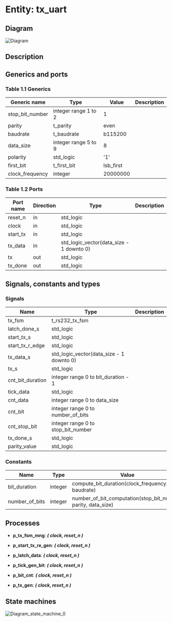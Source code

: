 # Entity: tx_uart
## Diagram
![Diagram](tx_uart.svg "Diagram")
## Description
## Generics and ports
### Table 1.1 Generics
| Generic name    | Type                 | Value     | Description |
| --------------- | -------------------- | --------- | ----------- |
| stop_bit_number | integer range 1 to 2 | 1         |             |
| parity          | t_parity             | even      |             |
| baudrate        | t_baudrate           | b115200   |             |
| data_size       | integer range 5 to 9 | 8         |             |
| polarity        | std_logic            | '1'       |             |
| first_bit       | t_first_bit          | lsb_first |             |
| clock_frequency | integer              | 20000000  |             |
### Table 1.2 Ports
| Port name | Direction | Type                                     | Description |
| --------- | --------- | ---------------------------------------- | ----------- |
| reset_n   | in        | std_logic                                |             |
| clock     | in        | std_logic                                |             |
| start_tx  | in        | std_logic                                |             |
| tx_data   | in        | std_logic_vector(data_size - 1 downto 0) |             |
| tx        | out       | std_logic                                |             |
| tx_done   | out       | std_logic                                |             |
## Signals, constants and types
### Signals
| Name             | Type                                     | Description |
| ---------------- | ---------------------------------------- | ----------- |
| tx_fsm           | t_rs232_tx_fsm                           |             |
| latch_done_s     | std_logic                                |             |
| start_tx_s       | std_logic                                |             |
| start_tx_r_edge  | std_logic                                |             |
| tx_data_s        | std_logic_vector(data_size - 1 downto 0) |             |
| tx_s             | std_logic                                |             |
| cnt_bit_duration | integer range 0 to bit_duration - 1      |             |
| tick_data        | std_logic                                |             |
| cnt_data         | integer range 0 to data_size             |             |
| cnt_bit          | integer range 0 to number_of_bits        |             |
| cnt_stop_bit     | integer range 0 to stop_bit_number       |             |
| tx_done_s        | std_logic                                |             |
| parity_value     | std_logic                                |             |
### Constants
| Name           | Type    | Value                                                          | Description |
| -------------- | ------- | -------------------------------------------------------------- | ----------- |
| bit_duration   | integer |  compute_bit_duration(clock_frequency, baudrate)               |             |
| number_of_bits | integer |  number_of_bit_computation(stop_bit_number, parity, data_size) |             |
## Processes
- **p_tx_fsm_mng**: ***( clock, reset_n )***

- **p_start_tx_re_gen**: ***( clock, reset_n )***

- **p_latch_data**: ***( clock, reset_n )***

- **p_tick_gen_bit**: ***( clock, reset_n )***

- **p_bit_cnt**: ***( clock, reset_n )***

- **p_tx_gen**: ***( clock, reset_n )***

## State machines
![Diagram_state_machine_0]( stm_tx_uart_00.svg "Diagram")